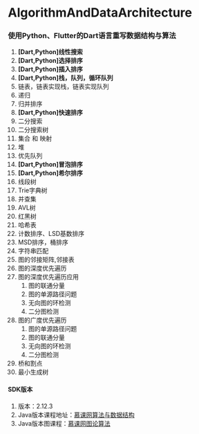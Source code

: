 # AlgorithmAndDataArchitecture

<h3>使用Python、Flutter的Dart语言重写数据结构与算法</h3>


1. **[Dart,Python]线性搜索**
2. **[Dart,Python]选择排序**
3. **[Dart,Python]插入排序**
4. **[Dart,Python]栈，队列，循环队列**
5. 链表，链表实现栈，链表实现队列
6. 递归
7. 归并排序
8. **[Dart,Python]快速排序**
9. 二分搜索
10. 二分搜索树
11. 集合 和 映射
12. 堆
13. 优先队列
14. **[Dart,Python]冒泡排序**
15. **[Dart,Python]希尔排序**
16. 线段树
17. Trie字典树
18. 并查集
19. AVL树
20. 红黑树
21. 哈希表
22. 计数排序、LSD基数排序
23. MSD排序，桶排序
24. 字符串匹配
25. 图的邻接矩阵,邻接表
26. 图的深度优先遍历
27. 图的深度优先遍历应用
    1. 图的联通分量
    2. 图的单源路径问题
    3. 无向图的环检测
    4. 二分图检测
28. 图的广度优先遍历
    1. 图的单源路径问题
    2. 图的联通分量
    3. 无向图的环检测
    4. 二分图检测
29. 桥和割点
30. 最小生成树

#### SDK版本
1. 版本：2.12.3
2. Java版本课程地址：[慕课网算法与数据结构](https://class.imooc.com/sale/datastructure)
3. Java版本图课程：[慕课网图论算法](https://coding.imooc.com/class/370.html)
